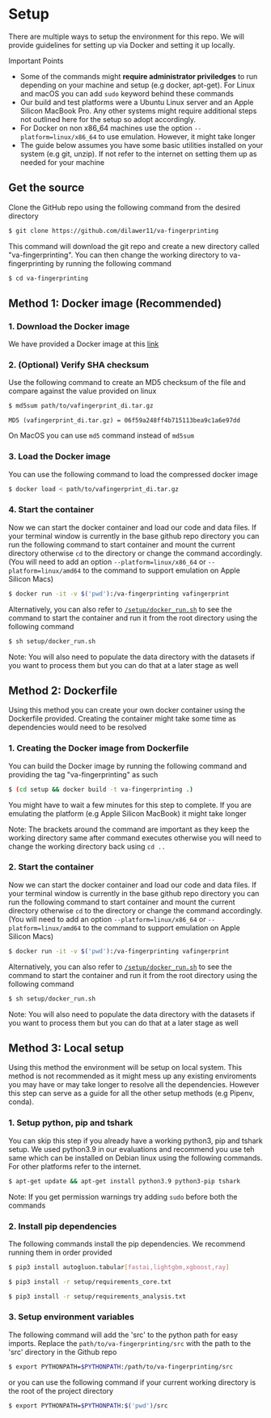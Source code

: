 # Setup

There are multiple ways to setup the environment for this repo. We will provide guidelines for setting up via Docker and setting it up locally.

Important Points
- Some of the commands might **require administrator priviledges** to run depending on your machine and setup (e.g docker, apt-get). For Linux and macOS you can add `sudo` keyword behind these commands
- Our build and test platforms were a Ubuntu Linux server and an Apple Silicon MacBook Pro. Any other systems might require additional steps not outlined here for the setup so adopt accordingly. 
- For Docker on non x86_64 machines use the option `--platform=linux/x86_64` to use emulation. However, it might take longer
- The guide below assumes you have some basic utilities installed on your system (e.g git, unzip). If not refer to the internet on setting them up as needed for your machine
## Get the source

Clone the GitHub repo using the following command from the desired directory

```sh
$ git clone https://github.com/dilawer11/va-fingerprinting
```

This command will download the git repo and create a new directory called "va-fingerprinting". You can then change the working directory to va-fingerprinting by running the following command

```sh
$ cd va-fingerprinting
```

## Method 1: Docker image (Recommended)

### 1. Download the Docker image

We have provided a Docker image at this [link](https://privacy-datahub.csc.ncsu.edu/data/vafingerprinting/vafingerprint_di.tar.gz)

### 2. (Optional) Verify SHA checksum

Use the following command to create an MD5 checksum of the file and compare against the value provided on linux

```sh
$ md5sum path/to/vafingerprint_di.tar.gz
```
`MD5 (vafingerprint_di.tar.gz) = 06f59a248ff4b715113bea9c1a6e97dd`

On MacOS you can use `md5` command instead of `md5sum`

### 3. Load the Docker image

You can use the following command to load the compressed docker image

```sh
$ docker load < path/to/vafingerprint_di.tar.gz
```

### 4. Start the container

Now we can start the docker container and load our code and data files. If your terminal window is currently in the base github repo directory you can run the following command to start container and mount the current directory otherwise `cd` to the directory or change the command accordingly. (You will need to add an option `--platform=linux/x86_64` or `--platform=linux/amd64` to the command to support emulation on Apple Silicon Macs)

```sh
$ docker run -it -v $('pwd'):/va-fingerprinting vafingerprint
```

Alternatively, you can also refer to [`/setup/docker_run.sh`](docker_run.sh) to see the command to start the container and run it from the root directory using the following command

```sh
$ sh setup/docker_run.sh
```

Note: You will also need to populate the data directory with the datasets if you want to process them but you can do that at a later stage as well


## Method 2: Dockerfile 

Using this method you can create your own docker container using the Dockerfile provided. Creating the container might take some time as dependencies would need to be resolved

### 1. Creating the Docker image from Dockerfile

You can build the Docker image by running the following command and providing the tag "va-fingerprinting" as such

```sh
$ (cd setup && docker build -t va-fingerprinting .)
```

You might have to wait a few minutes for this step to complete. If you are emulating the platform (e.g Apple Silicon MacBook) it might take longer

Note: The brackets around the command are important as they keep the working directory same after command executes otherwise you will need to change the working directory back using `cd ..`

### 2. Start the container

Now we can start the docker container and load our code and data files. If your terminal window is currently in the base github repo directory you can run the following command to start container and mount the current directory otherwise `cd` to the directory or change the command accordingly. (You will need to add an option `--platform=linux/x86_64` or `--platform=linux/amd64` to the command to support emulation on Apple Silicon Macs)

```sh
$ docker run -it -v $('pwd'):/va-fingerprinting vafingerprint
```

Alternatively, you can also refer to [`/setup/docker_run.sh`](docker_run.sh) to see the command to start the container and run it from the root directory using the following command

```sh
$ sh setup/docker_run.sh
```

Note: You will also need to populate the data directory with the datasets if you want to process them but you can do that at a later stage as well

## Method 3: Local setup

Using this method the environment will be setup on local system. This method is not recommended as it might mess up any existing enviroments you may have or may take longer to resolve all the dependencies. However this step can serve as a guide for all the other setup methods (e.g Pipenv, conda).

### 1. Setup python, pip and tshark

You can skip this step if you already have a working python3, pip and tshark setup. We used python3.9 in our evaluations and recommend you use teh same which can be installed on Debian linux using the following commands. For other platforms refer to the internet.

```sh
$ apt-get update && apt-get install python3.9 python3-pip tshark
```

Note: If you get permission warnings try adding `sudo` before both the commands

### 2. Install pip dependencies

The following commands install the pip dependencies. We recommend running them in order provided

```sh
$ pip3 install autogluon.tabular[fastai,lightgbm,xgboost,ray]

$ pip3 install -r setup/requirements_core.txt

$ pip3 install -r setup/requirements_analysis.txt
```

### 3. Setup environment variables

The following command will add the 'src' to the python path for easy imports. Replace the `path/to/va-fingerprinting/src` with the path to the 'src' directory in the Github repo

```sh
$ export PYTHONPATH=$PYTHONPATH:/path/to/va-fingerprinting/src
```

or you can use the following command if your current working directory is the root of the project directory

```sh
$ export PYTHONPATH=$PYTHONPATH:$('pwd')/src
```